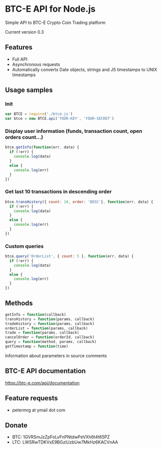 # BTC-E API for Node.js

Simple API to BTC-E Crypto Coin Trading platform

Current version 0.3

## Features

  * Full API
  * Asynchronous requests
  * Automatically converts Date objects, strings and JS timestamps to UNIX timestamps

## Usage samples

### Init

```javascript
var BTCE = require('./btce.js')
var btce = new BTCE.api('YOUR-KEY', 'YOUR-SECRET')
```

### Display user information (funds, transaction count, open orders count...)

```javascript
btce.getInfo(function(err, data) {
  if (!err) {
    console.log(data)
  }
  else {
    console.log(err)
  }
})
```

### Get last 10 transactions in descending order

```javascript
btce.transHistory({ count: 10, order: 'DESC'}, function(err, data) {
  if (!err) {
    console.log(data)
  }
  else {
    console.log(err)
  }
})
```

### Custom queries

```javascript
btce.query('OrderList', { count: 5 }, function(err, data) {
  if (!err) {
    console.log(data)
  }
  else {
    console.log(err)
  }
})
```

## Methods

```javascript
getInfo = function(callback)
transHistory = function(params, callback)
tradeHistory = function(params, callback)
orderList = function(params, callback)
trade = function(params, callback)
cancelOrder = function(orderId, callback)
query = function(method, params, callback)
getTimestamp = function(time)
```

Information about parameters in source comments

## BTC-E API documentation

https://btc-e.com/api/documentation

## Feature requests

  * petermrg at ymail dot com

## Donate

  * BTC: 1GVRSmJzZpFoLvFnPNtdwPeVXh6t4t65PZ
  * LTC: LWSRwTDKVxE9BGziUzbUw7MkHz6KACVnAA

